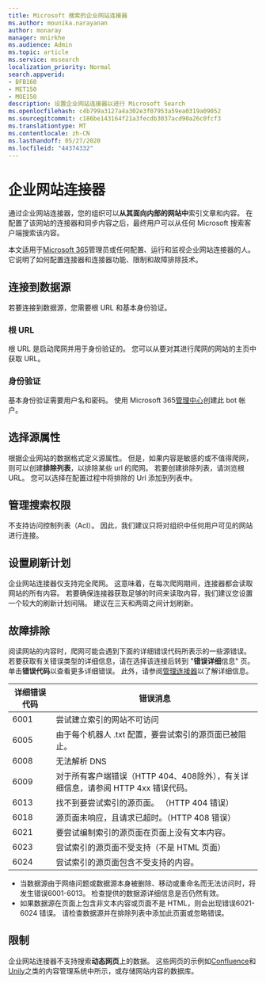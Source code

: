 ```yaml
---
title: Microsoft 搜索的企业网站连接器
ms.author: mounika.narayanan
author: monaray
manager: mnirkhe
ms.audience: Admin
ms.topic: article
ms.service: mssearch
localization_priority: Normal
search.appverid:
- BFB160
- MET150
- MOE150
description: 设置企业网站连接器以进行 Microsoft Search
ms.openlocfilehash: c4b799a3127a4a302e3f07953a59ea0319a09052
ms.sourcegitcommit: c186be143164f21a3fecdb3037acd90a26c0fcf3
ms.translationtype: MT
ms.contentlocale: zh-CN
ms.lasthandoff: 05/27/2020
ms.locfileid: "44374332"
---
```

# <a name="enterprise-websites-connector"></a>企业网站连接器

通过企业网站连接器，您的组织可以**从其面向内部的网站中**索引文章和内容。 在配置了该网站的连接器和同步内容之后，最终用户可以从任何 Microsoft 搜索客户端搜索该内容。

本文适用于[Microsoft 365](https://www.microsoft.com/microsoft-365)管理员或任何配置、运行和监视企业网站连接器的人。 它说明了如何配置连接器和连接器功能、限制和故障排除技术。  

## <a name="connect-to-a-data-source"></a>连接到数据源 
若要连接到数据源，您需要根 URL 和基本身份验证。

### <a name="root-url"></a>根 URL
根 URL 是启动爬网并用于身份验证的。 您可以从要对其进行爬网的网站的主页中获取 URL。

### <a name="authentication"></a>身份验证 
基本身份验证需要用户名和密码。 使用 Microsoft 365[管理中心](https://admin.microsoft.com)创建此 bot 帐户。

## <a name="select-the-source-properties"></a>选择源属性 
根据企业网站的数据格式定义源属性。 但是，如果内容是敏感的或不值得爬网，则可以创建**排除列表**，以排除某些 url 的爬网。 若要创建排除列表，请浏览根 URL。 您可以选择在配置过程中将排除的 Url 添加到列表中。

## <a name="manage-search-permissions"></a>管理搜索权限 
不支持访问控制列表（Acl）。 因此，我们建议只将对组织中任何用户可见的网站进行连接。

## <a name="set-the-refresh-schedule"></a>设置刷新计划
企业网站连接器仅支持完全爬网。 这意味着，在每次爬网期间，连接器都会读取网站的所有内容。 若要确保连接器获取足够的时间来读取内容，我们建议您设置一个较大的刷新计划间隔。 建议在三天和两周之间计划刷新。 

## <a name="troubleshooting"></a>故障排除
阅读网站的内容时，爬网可能会遇到下面的详细错误代码所表示的一些源错误。 若要获取有关错误类型的详细信息，请在选择该连接后转到 "**错误详细**信息" 页。 单击**错误代码**以查看更多详细错误。 此外，请参阅[管理连接器](https://docs.microsoft.com/microsoftsearch/manage-connector)以了解详细信息。

 **详细错误代码** | **错误消息**
 --- | --- 
 6001   | 尝试建立索引的网站不可访问 
 6005 | 由于每个机器人 .txt 配置，要尝试索引的源页面已被阻止。
 6008 | 无法解析 DNS
 6009 | 对于所有客户端错误（HTTP 404、408除外），有关详细信息，请参阅 HTTP 4xx 错误代码。
 6013 | 找不到要尝试索引的源页面。 （HTTP 404 错误）
 6018 | 源页面未响应，且请求已超时。（HTTP 408 错误）
 6021 | 要尝试编制索引的源页面在页面上没有文本内容。
 6023 | 尝试索引的源页面不受支持（不是 HTML 页面）
 6024 | 尝试索引的源页面包含不受支持的内容。

* 当数据源由于网络问题或数据源本身被删除、移动或重命名而无法访问时，将发生错误6001-6013。 检查提供的数据源详细信息是否仍然有效。
* 如果数据源在页面上包含非文本内容或页面不是 HTML，则会出现错误6021-6024 错误。 请检查数据源并在排除列表中添加此页面或忽略错误。

## <a name="limitations"></a>限制
企业网站连接器不支持搜索**动态网页**上的数据。 这些网页的示例如[Confluence](https://www.atlassian.com/software/confluence)和[Unily](https://www.unily.com/)之类的内容管理系统中所示，或存储网站内容的数据库。
